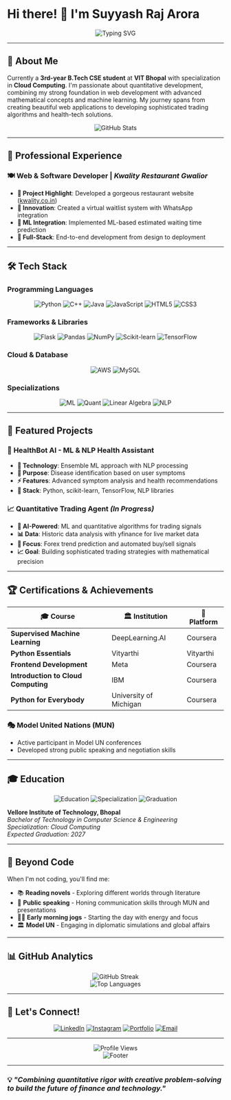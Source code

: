 # Hi there! 👋 I'm Suyyash Raj Arora

<div align="center">
  <img src="https://readme-typing-svg.herokuapp.com?font=Fira+Code&pause=1000&color=00F7FF&center=true&vCenter=true&width=435&lines=Aspiring+Quant+Developer;Full+Stack+Web+Developer;Machine+Learning+Enthusiast;Cloud+Computing+Specialist" alt="Typing SVG" />
</div>

---

## 🚀 About Me

Currently a **3rd-year B.Tech CSE student** at **VIT Bhopal** with specialization in **Cloud Computing**. I'm passionate about quantitative development, combining my strong foundation in web development with advanced mathematical concepts and machine learning. My journey spans from creating beautiful web applications to developing sophisticated trading algorithms and health-tech solutions.

<div align="center">
  <img src="https://github-readme-stats.vercel.app/api?username=YOUR_GITHUB_USERNAME&show_icons=true&theme=radical&hide_border=true" alt="GitHub Stats" />
</div>

---

## 💼 Professional Experience

### 🍽️ **Web & Software Developer** | *Kwality Restaurant Gwalior*
- **🌟 Project Highlight**: Developed a gorgeous restaurant website ([kwality.co.in](http://kwality.co.in))
- **🤖 Innovation**: Created a virtual waitlist system with WhatsApp integration
- **🧠 ML Integration**: Implemented ML-based estimated waiting time prediction
- **📱 Full-Stack**: End-to-end development from design to deployment

---

## 🛠️ Tech Stack

### Programming Languages
<div align="center">
  <img src="https://img.shields.io/badge/Python-3776AB?style=for-the-badge&logo=python&logoColor=white" alt="Python" />
  <img src="https://img.shields.io/badge/C++-00599C?style=for-the-badge&logo=cplusplus&logoColor=white" alt="C++" />
  <img src="https://img.shields.io/badge/Java-ED8B00?style=for-the-badge&logo=openjdk&logoColor=white" alt="Java" />
  <img src="https://img.shields.io/badge/JavaScript-F7DF1E?style=for-the-badge&logo=javascript&logoColor=black" alt="JavaScript" />
  <img src="https://img.shields.io/badge/HTML5-E34F26?style=for-the-badge&logo=html5&logoColor=white" alt="HTML5" />
  <img src="https://img.shields.io/badge/CSS3-1572B6?style=for-the-badge&logo=css3&logoColor=white" alt="CSS3" />
</div>

### Frameworks & Libraries
<div align="center">
  <img src="https://img.shields.io/badge/Flask-000000?style=for-the-badge&logo=flask&logoColor=white" alt="Flask" />
  <img src="https://img.shields.io/badge/pandas-150458?style=for-the-badge&logo=pandas&logoColor=white" alt="Pandas" />
  <img src="https://img.shields.io/badge/NumPy-013243?style=for-the-badge&logo=numpy&logoColor=white" alt="NumPy" />
  <img src="https://img.shields.io/badge/scikit--learn-F7931E?style=for-the-badge&logo=scikit-learn&logoColor=white" alt="Scikit-learn" />
  <img src="https://img.shields.io/badge/TensorFlow-FF6F00?style=for-the-badge&logo=tensorflow&logoColor=white" alt="TensorFlow" />
</div>

### Cloud & Database
<div align="center">
  <img src="https://img.shields.io/badge/Amazon_AWS-232F3E?style=for-the-badge&logo=amazon-aws&logoColor=white" alt="AWS" />
  <img src="https://img.shields.io/badge/MySQL-00000F?style=for-the-badge&logo=mysql&logoColor=white" alt="MySQL" />
</div>

### Specializations
<div align="center">
  <img src="https://img.shields.io/badge/Machine_Learning-FF6F00?style=for-the-badge&logo=tensorflow&logoColor=white" alt="ML" />
  <img src="https://img.shields.io/badge/Quantitative_Analysis-4CAF50?style=for-the-badge&logo=chartdotjs&logoColor=white" alt="Quant" />
  <img src="https://img.shields.io/badge/Linear_Algebra-9C27B0?style=for-the-badge&logo=wolframmathematica&logoColor=white" alt="Linear Algebra" />
  <img src="https://img.shields.io/badge/NLP-FF5722?style=for-the-badge&logo=spacy&logoColor=white" alt="NLP" />
</div>

---

## 🎯 Featured Projects

### 🏥 **HealthBot AI** - ML & NLP Health Assistant
- **🧠 Technology**: Ensemble ML approach with NLP processing
- **🎯 Purpose**: Disease identification based on user symptoms
- **⚡ Features**: Advanced symptom analysis and health recommendations
- **🔧 Stack**: Python, scikit-learn, TensorFlow, NLP libraries

### 📈 **Quantitative Trading Agent** *(In Progress)*
- **🤖 AI-Powered**: ML and quantitative algorithms for trading signals
- **📊 Data**: Historic data analysis with yfinance for live market data
- **🎯 Focus**: Forex trend prediction and automated buy/sell signals
- **📈 Goal**: Building sophisticated trading strategies with mathematical precision

---

## 🏆 Certifications & Achievements

<div align="center">
  
| 🎓 **Course** | 🏛️ **Institution** | 📅 **Platform** |
|---------------|---------------------|------------------|
| **Supervised Machine Learning** | DeepLearning.AI | Coursera |
| **Python Essentials** | Vityarthi | Vityarthi |
| **Frontend Development** | Meta | Coursera |
| **Introduction to Cloud Computing** | IBM | Coursera |
| **Python for Everybody** | University of Michigan | Coursera |

</div>

### 🎭 **Model United Nations (MUN)**
- Active participant in Model UN conferences
- Developed strong public speaking and negotiation skills

---

## 🎓 Education

<div align="center">
  <img src="https://img.shields.io/badge/VIT_Bhopal-B.Tech_CSE-blue?style=for-the-badge&logo=graduation-cap&logoColor=white" alt="Education" />
  <img src="https://img.shields.io/badge/Specialization-Cloud_Computing-green?style=for-the-badge&logo=cloud&logoColor=white" alt="Specialization" />
  <img src="https://img.shields.io/badge/Expected_Graduation-2027-orange?style=for-the-badge&logo=calendar&logoColor=white" alt="Graduation" />
</div>

**Vellore Institute of Technology, Bhopal**  
*Bachelor of Technology in Computer Science & Engineering*  
*Specialization: Cloud Computing*  
*Expected Graduation: 2027*

---

## 🌟 Beyond Code

When I'm not coding, you'll find me:
- 📚 **Reading novels** - Exploring different worlds through literature
- 🎤 **Public speaking** - Honing communication skills through MUN and presentations  
- 🏃‍♂️ **Early morning jogs** - Starting the day with energy and focus
- 🏛️ **Model UN** - Engaging in diplomatic simulations and global affairs

---

## 📊 GitHub Analytics

<div align="center">
  <img src="https://github-readme-streak-stats.herokuapp.com/?user=YOUR_GITHUB_USERNAME&theme=radical&hide_border=true" alt="GitHub Streak" />
</div>

<div align="center">
  <img src="https://github-readme-stats.vercel.app/api/top-langs/?username=YOUR_GITHUB_USERNAME&layout=compact&theme=radical&hide_border=true" alt="Top Languages" />
</div>

---

## 🤝 Let's Connect!

<div align="center">
  
[![LinkedIn](https://img.shields.io/badge/LinkedIn-0077B5?style=for-the-badge&logo=linkedin&logoColor=white)](https://www.linkedin.com/in/suyyash-arora/)
[![Instagram](https://img.shields.io/badge/Instagram-E4405F?style=for-the-badge&logo=instagram&logoColor=white)](https://www.instagram.com/suyyash_arora)
[![Portfolio](https://img.shields.io/badge/Portfolio-FF5722?style=for-the-badge&logo=google-chrome&logoColor=white)](#)
[![Email](https://img.shields.io/badge/Email-D14836?style=for-the-badge&logo=gmail&logoColor=white)](mailto:suyyash.arora@example.com)

</div>

---

<div align="center">
  <img src="https://komarev.com/ghpvc/?username=YOUR_GITHUB_USERNAME&color=blueviolet&style=for-the-badge" alt="Profile Views" />
</div>

<div align="center">
  <img src="https://capsule-render.vercel.app/api?type=waving&color=gradient&height=100&section=footer" alt="Footer" />
</div>

---

### 💡 *"Combining quantitative rigor with creative problem-solving to build the future of finance and technology."*
